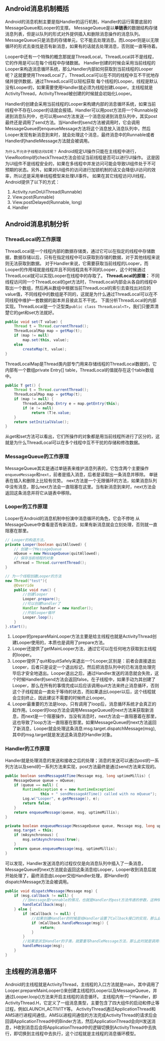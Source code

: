 ## Android消息机制概括
Android的消息机制主要是指Handler的运行机制，Handler的运行需要底层的MessageQueue和Looper的支撑。
MessageQueue是以**单链表**的数据结构存储消息列表，但是以队列的形式对外提供插入和删除消息操作的消息队列。
MessageQueue只是消息的存储单元，它不能去处理消息。而Looper则是以无限循环的形式去查找是否有新消息，如果有的话就去处理消息，否则就一直等待着。

Looper中还有一个特殊的概念那就是ThreadLocal，ThreadLocal并不是线程，它的作用是可以在每个线程中存储数据。
Handler创建的时候会采用当前线程的Looper来构造消息循环系统，那么Handler内部如何获取到当前线程的Looper呢？这就要使用ThreadLocal了，ThreadLocal可以在不同的线程中互不干扰地存储并提供数据，通过ThreadLocal可以轻松获取 每个线程的Looper。线程是默认没有Looper的，如果需要使用Handler就必须为线程创建Looper。主线程就是ActivityThread，ActivityThread被创建的时候就会初始化Looper。

Handler的创建会采用当前线程的Looper来构建内部的消息循环系统，如果当前线程中不存在Looper的话就会报错。Handler可以用post方法将一个Runnable投递到消息队列中，也可以用send方法发送一个消息投递到消息队列中，其实post最终还是调用了send方法。当Handler的send方法被调用时，它会调用MessageQueue的enqueueMessage方法将这个消息放入消息队列中，然后Looper发现有新消息到来时，就会处理这个消息，最终消息中的Runnable或者Handler的handleMessage方法就会被调用。

`为什么不允许子线程访问UI呢？`
Android规定UI操作只能在主线程中进行，ViewRootImpl的checkThread方法会验证当前线程是否可以进行UI操作。
这是因为UI组件不是线程安全的，如果在多线程中并发访问可能会导致UI组件处于不可预期的状态。另外，如果对UI组件的访问进行加锁机制的话又会降低UI访问的效率，所以还是采用单线程模型来处理UI事件。
如果在其它线程访问UI线程，Android提供了以下的方式：

1. Activity.runOnUiThread(Runnable)
2. View.post(Runnable)
3. View.postDelayed(Runnable, long)
4. Handler


## Android消息机制分析
### ThreadLocal的工作原理
ThreadLocal是一个线程内部的数据存储类，通过它可以在指定的线程中存储数据，数据存储以后，只有在指定线程中可以获取到存储的数据，对于其他线程来说则无法获取到数据。
对于Handler来说，它需要获取当前线程的Looper，而Looper的作用域就是线程并且不同线程具有不同的Looper，这个时候通过ThreadLocal就可以实现Looper在线程中的存取了。
**ThreadLocal的原理：** 不同线程访问同一个ThreadLocal的get方法时，ThreadLocal内部会从各自的线程中取出一个数组，然后再从数组中根据当前ThreadLocal的索引去查找出对应的value值，不同线程中的数组是不同的，这就是为什么通过ThreadLocal可以在不同线程中维护一套数据的副本并且彼此互不干扰。
下面分析ThreadLocal的内部实现。ThreadLocal是一个泛型类`public class ThreadLocal<T>`，我们只要弄清楚它的get和set方法就好。
```java
public void set(T value) {
    Thread t = Thread.currentThread();
    ThreadLocalMap map = getMap(t);
    if (map != null)
        map.set(this, value);
    else
        createMap(t, value);
}
```
ThreadLocalMap是Thread类内部专门用来存储线程的ThreadLocal数据的，它内部有一个数组private Entry[] table，ThreadLocal的值就存在这个table数组中。
```java
public T get() {
    Thread t = Thread.currentThread();
    ThreadLocalMap map = getMap(t);
    if (map != null) {
        ThreadLocalMap.Entry e = map.getEntry(this);
        if (e != null)
            return (T)e.value;
    }
    return setInitialValue();
}
```
从get和set方法可以看出，它们所操作的对象都是用当前线程所进行了区分的，这就是为什么ThreadLocal可以在多个线程中互不干扰的存储和修改数据。

### MessageQueue的工作原理
MessageQueue其实是通过单链表来维护消息列表的，它包含两个主要操作`enqueueMessage`和`next`，前者是插入消息，后者是读取出一条消息并移除。
单链表在插入和删除上比较有优势。
next方法是一个无限循环的方法，如果消息队列中没有消息，那么next方法会一直阻塞在这里。当有新消息到来时，next方法会返回这条消息并将它从链表中移除。

### Looper的工作原理
Looper在Android的消息机制中扮演中消息循环的角色，它会不停地 从MessageQueue中查看是否有新消息，如果有新消息就会立刻处理，否则就一直阻塞在那里。
```java
// Looper的构造方法。
private Looper(boolean quitAllowed) {
    // 创建一个MessageQueue
    mQueue = new MessageQueue(quitAllowed);
    // 保存当前线程的对象
    mThread = Thread.currentThread();
}
```
```java
// 为一个线程创建Looper的方法
new Thread("test"){
    @Override
    public void run() {
        //创建looper
        Looper.prepare();
        //可以创建handler了
        Handler handler = new Handler();
        //开始looper循环
        Looper.loop();
    }
}.start();
```

1. Looper的prepareMainLooper方法主要是给主线程也就是ActivityThread创建Looper使用的，本质也是调用了prepare方法。
2. Looper还提供了getMainLooper方法，通过它可以在任何地方获取到主线程的looper。
3. Looper提供了quit和quitSafely来退出一个Looper,区别是：前者会直接退出Looper，后者只是设定一个退出标记，然后把消息队列中的已有消息处理完毕后才安全地退出。Looper退出之后，通过Handler发送的消息就会失败，这个时候Handler的send方法会返回false。在子线程中，如果手动为其创建了Looper，那么在所有的事情完成以后应该调用quit方法来终止消息循环，否则这个子线程就会一直处于等待的状态，而如果退出Looper以后，这个线程就会立刻终止，因此建议不需要的时候终止Looper。
4. Looper最重要的方法是loop，只有调用了loop后，消息循环系统才会真正的起作用。Looper的loop方法会调用MessageQueue的next方法来获取新消息，而next是一个阻塞操作，当没有消息时，next方法会一直阻塞着在那里，这也导致了loop方法一直阻塞在那里。如果MessageQueue的next方法返回了新消息，Looper就会处理这条消息:msg.target.dispatchMessage(msg),其中的msg.target就是发送这条消息的Handler对象。


### Handler的工作原理
Handler就是处理消息的发送和接收之后的处理；消息的发送可以通过post的一系列方法以及send的一系列方法来实现，post方法最终是通过send方法来实现的。
```java
public boolean sendMessageAtTime(Message msg, long uptimeMillis) {
    MessageQueue queue = mQueue;
    if (queue == null) {
        RuntimeException e = new RuntimeException(
                this + " sendMessageAtTime() called with no mQueue");
        Log.w("Looper", e.getMessage(), e);
        return false;
    }
    return enqueueMessage(queue, msg, uptimeMillis);
}

private boolean enqueueMessage(MessageQueue queue, Message msg, long uptimeMillis) {
    msg.target = this;
    if (mAsynchronous) {
        msg.setAsynchronous(true);
    }
    return queue.enqueueMessage(msg, uptimeMillis);
}
```
可以发现，Handler发送消息的过程仅仅是向消息队列中插入了一条消息，MessageQueue的next方法就会返回这条消息给Looper，Looper收到消息后就开始处理了，最终消息由Looper交给Handler处理，即Handler的dispatchMessage方法会被调用。
```java
public void dispatchMessage(Message msg) {
    if (msg.callback != null) {
        //当message是runnable的情况，也就是Handler的post方法传递的参数，这种情况下直接执行runnable的run方法
        handleCallback(msg);
    } else {
        if (mCallback != null) {
            //如果创建Handler的时候是给Handler设置了Callback接口的实现，那么此时调用该实现的handleMessage方法
            if (mCallback.handleMessage(msg)) {
                return;
            }
        }
        //如果是派生Handler的子类，就要重写handleMessage方法，那么此时就是调用子类实现的handleMessage方法
        handleMessage(msg);
    }
}
```

## 主线程的消息循环
Android的主线程就是ActivityThread，主线程的入口方法就是main，其中调用了Looper.prepareMainLooper()来创建主线程的Looper以及MessageQueue，并通过Looper.loop()方法来开启主线程的消息循环。
主线程内有一个Handler，即ActivityThread.H，它定义了一组消息类型，主要包含了四大组件的启动和停止等过程，例如LAUNCH_ACTIVITY等。 ActivityThread通过ApplicationThread和AMS进行进程间通信，AMS以进程间通信的方法完成ActivityThread的请求后会回调ApplicationThread中的Binder方法，然后ApplicationThread会向H发送消息，H收到消息后会将ApplicationThread中的逻辑切换到ActivityThread中去执行，即切换到主线程中去执行，这个过程就是主线程的消息循环模型。
